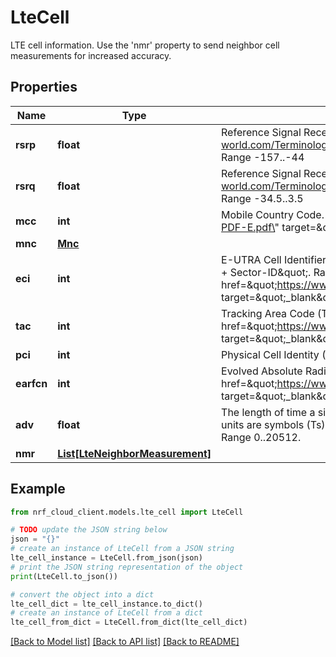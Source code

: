 # LteCell

LTE cell information. Use the 'nmr' property to send neighbor cell measurements for increased accuracy.

## Properties

Name | Type | Description | Notes
------------ | ------------- | ------------- | -------------
**rsrp** | **float** | Reference Signal Received Power. Measured in dBm. See &lt;a href&#x3D;\&quot;https://www.rfwireless-world.com/Terminology/LTE-RSRP-vs-RSRQ.html\&quot; target&#x3D;\&quot;_blank\&quot;&gt;this page&lt;/a&gt; for more details. Range -157..-44 | [optional] 
**rsrq** | **float** | Reference Signal Received Quality. Measured in dB. See &lt;a href&#x3D;\&quot;https://www.rfwireless-world.com/Terminology/LTE-RSRP-vs-RSRQ.html\&quot; target&#x3D;\&quot;_blank\&quot;&gt;this page&lt;/a&gt; for more details. Range -34.5..3.5 | [optional] 
**mcc** | **int** | Mobile Country Code. As defined in &lt;a href&#x3D;\&quot;https://www.itu.int/dms_pub/itu-t/opb/sp/T-SP-E.212B-2018-PDF-E.pdf\&quot; target&#x3D;\&quot;_blank\&quot;&gt;ITU-T E.212&lt;/a&gt;. | 
**mnc** | [**Mnc**](Mnc.md) |  | 
**eci** | **int** | E-UTRA Cell Identifier (ECI), 28 bits (20 bits eNodeB and 8 bits Cell ID). Calculated using \&quot;(eNodeB-ID * 256) + Sector-ID\&quot;. Range 0 .. 268435455. See &lt;a href&#x3D;\&quot;https://www.etsi.org/deliver/etsi_ts/123000_123099/123003/17.09.00_60/ts_123003v170900p.pdf\&quot; target&#x3D;\&quot;_blank\&quot;&gt;ETSI TS 123 003, section 19.6&lt;/a&gt; for more details. | 
**tac** | **int** | Tracking Area Code (TAC). Identifies a group of LTE cells in a certain region (Tracking Area). See &lt;a href&#x3D;\&quot;https://www.etsi.org/deliver/etsi_ts/123000_123099/123003/17.09.00_60/ts_123003v170900p.pdf\&quot; target&#x3D;\&quot;_blank\&quot;&gt;ETSI TS 123 003, section 19.4.2.3&lt;/a&gt; for more details. | 
**pci** | **int** | Physical Cell Identity (PCI). Used in the physical layer of E-UTRA systems to identify a cell. Range: 0..503 | [optional] 
**earfcn** | **int** | Evolved Absolute Radio Frequency Channel (E-ARFCN). Range: 0..262143. See &lt;a href&#x3D;\&quot;https://www.etsi.org/deliver/etsi_ts/136100_136199/136106/17.00.00_60/ts_136106v170000p.pdf\&quot; target&#x3D;\&quot;_blank\&quot;&gt;ETSI TS 136 106, section 5.7.3&lt;/a&gt; for more details. | [optional] 
**adv** | **float** | The length of time a signal takes to reach the base station from a mobile phone (half of rtt&#x3D;round trip time). The units are symbols (Ts) as specified in 3GPP TS 36.211 (LTE). The expected resolution for nRF Cloud API is 1 Ts. Range 0..20512. | [optional] 
**nmr** | [**List[LteNeighborMeasurement]**](LteNeighborMeasurement.md) |  | [optional] 

## Example

```python
from nrf_cloud_client.models.lte_cell import LteCell

# TODO update the JSON string below
json = "{}"
# create an instance of LteCell from a JSON string
lte_cell_instance = LteCell.from_json(json)
# print the JSON string representation of the object
print(LteCell.to_json())

# convert the object into a dict
lte_cell_dict = lte_cell_instance.to_dict()
# create an instance of LteCell from a dict
lte_cell_from_dict = LteCell.from_dict(lte_cell_dict)
```
[[Back to Model list]](../README.md#documentation-for-models) [[Back to API list]](../README.md#documentation-for-api-endpoints) [[Back to README]](../README.md)


